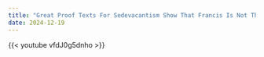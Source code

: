 ```yaml
---
title: "Great Proof Texts For Sedevacantism Show That Francis Is Not The Pope"
date: 2024-12-19
---
```


{{< youtube vfdJ0g5dnho >}}
